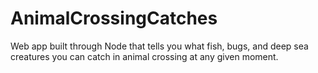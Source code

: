 # AnimalCrossingCatches
Web app built through Node that tells you what fish, bugs, and deep sea creatures you can catch in animal crossing at any given moment.

